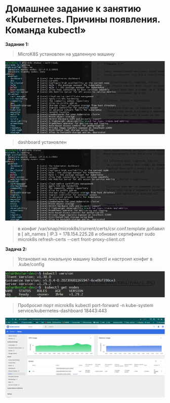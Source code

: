 # Домашнее задание к занятию «Kubernetes. Причины появления. Команда kubectl»

**Задание 1:**

> MicroK8S установлен на удаленную машину


![](https://github.com/lukoshkovve/NetologyDevOps/blob/main/K8S1/foto/1.JPG)

> dashboard установлен

![](https://github.com/lukoshkovve/NetologyDevOps/blob/main/K8S1/foto/2.JPG)

> в конфиг /var/snap/microk8s/current/certs/csr.conf.template добавил в [ alt_names ] IP.3 = 178.154.225.28 и обновил сертификат sudo microk8s refresh-certs --cert front-proxy-client.crt


**Задача 2:**

> Установил на локальную машину kubectl и настроил конфиг в .kube/config

![](https://github.com/lukoshkovve/NetologyDevOps/blob/main/K8S1/foto/3.JPG)

> Пробросил порт microk8s kubectl port-forward -n kube-system service/kubernetes-dashboard 18443:443

![](https://github.com/lukoshkovve/NetologyDevOps/blob/main/K8S1/foto/4.JPG)